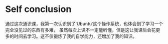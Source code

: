 # Self conclusion
  通过这次通识课，我第一次认识到了‘Ubuntu‘这个操作系统，也体会到了学习一个完全没见过的东西有多难，
  虽然每次上课不一定能听懂，但是这让我课后会花更多的时间去学习。这不仅锻炼了我的自学能力，还增加了我的知识。
